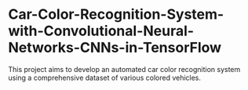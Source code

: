# Car-Color-Recognition-System-with-Convolutional-Neural-Networks-CNNs-in-TensorFlow
This project aims to develop an automated car color recognition system using a comprehensive dataset of various colored vehicles.
